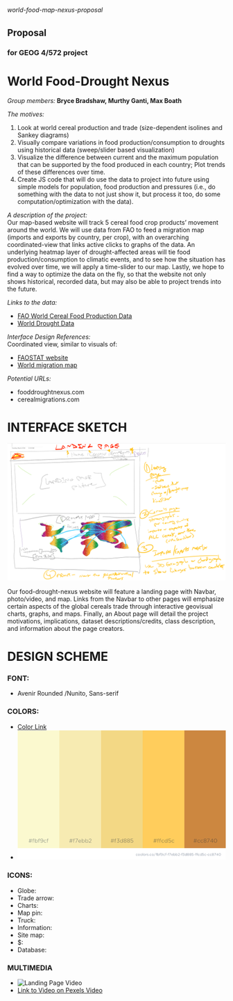 ###### world-food-map-nexus-proposal ######
## Proposal
### for GEOG 4/572 project

# World Food-Drought Nexus #

*Group members:* 
**Bryce Bradshaw, Murthy Ganti, Max Boath**

*The motives:*
1. Look at world cereal production and trade (size-dependent isolines and Sankey diagrams)
2. Visually compare variations in food production/consumption to droughts using historical data (sweep/slider based visualization)
3. Visualize the difference between current and the maximum population that can be supported by the food produced in each country; Plot trends of these differences over time. 
4. Create JS code that will do use the data to project into future using simple models for population, food production and pressures (i.e., do something with the data to not just show it, but process it too, do some computation/optimization with the data).

*A description of the project:*\
Our map-based website will track 5 cereal food crop products’ movement around the world.  We will use data from FAO to feed a migration map (imports and exports by country, per crop), with an overarching coordinated-view that links active clicks to graphs of the data.  An underlying heatmap layer of drought-affected areas will tie food production/consumption to climatic events, and to see how the situation has evolved over time, we will apply a time-slider to our map.  Lastly, we hope to find a way to optimize the data on the fly, so that the website not only shows historical, recorded data, but may also be able to project trends into the future.


*Links to the data:*
+ [FAO World Cereal Food Production Data](http://www.fao.org/faostat/en/#data/QC/visualize "FAO Crop Map")
+ [World Drought Data](http://spei.csic.es/database.html)


*Interface Design References:*\
Coordinated view, similar to visuals of:
+ [FAOSTAT website](http://www.fao.org/faostat/en/#data/QC/visualize)
+ [World migration map](http://migrationsmap.net/#/USA/arrivals)

*Potential URLs:*
+ fooddroughtnexus.com
+ cerealmigrations.com

<div></div>

# INTERFACE SKETCH #
![Interface Sketch](img/webdesign.PNG "Interface Sketch")

Our food-drought-nexus website will feature a landing page with Navbar, photo/video, and map.  Links from the Navbar to other pages will emphasize certain aspects of the global cereals trade through interactive geovisual charts, graphs, and maps.  Finally, an About page will detail the project motivations, implications, dataset descriptions/credits, class description, and information about the page creators.

<div></div>


# DESIGN SCHEME #

### FONT:
+ Avenir Rounded /Nunito, Sans-serif

### COLORS:
+ [Color Link](https://coolors.co/fbf9cf-f7ebb2-f3d885-ffcd5c-cc8740)
+ ![Color Scheme](img/colors.PNG "Color Scheme")

### ICONS:
+ Globe: <i class="fas fa-globe"></i>
+ Trade arrow: <i class="far fa-arrow-alt-circle-right"></i>
+ Charts: <i class="fas fa-chart-bar"></i>
+ Map pin: <i class="fas fa-map-pin"></i>
+ Truck: <i class="fas fa-truck"></i>
+ Information: <i class="fas fa-info-circle"></i>
+ Site map: <i class="fas fa-sitemap"></i>
+ $: <i class="fas fa-dollar-sign"></i>
+ Database: <i class="fas fa-database"></i>


### MULTIMEDIA
+ ![Landing Page Video](farmvidpic.png "Landing Page Video")
+ [Link to Video on Pexels Video](https://videos.pexels.com/videos/video-footage-of-a-farm-857072)
